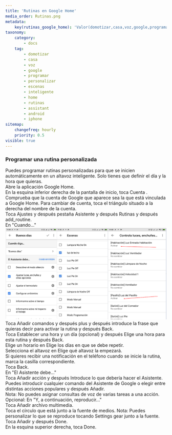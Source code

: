 ```yaml
---
title: 'Rutinas en Google Home'
media_order: Rutinas.png
metadata:
    key(rutinas_google_home): 'Valor(domotizar,casa,voz,google,programar,personalizar,escenas,inteligente,home,rutinas,assistant,android,iphone)'
taxonomy:
    category:
        - docs
    tag:
        - domotizar
        - casa
        - voz
        - google
        - programar
        - personalizar
        - escenas
        - inteligente
        - home
        - rutinas
        - assistant
        - android
        - iphone
sitemap:
    changefreq: hourly
    priority: 0.5
visible: true
---
```


### Programar una rutina personalizada ###
Puedes programar rutinas personalizadas para que se inicien automáticamente en un altavoz inteligente. Solo tienes que definir el día y la hora que quieras.<br />
Abre la aplicación Google Home.<br />
En la esquina inferior derecha de la pantalla de inicio, toca Cuenta .<br />
Comprueba que la cuenta de Google que aparece sea la que está vinculada a Google Home.  Para cambiar de cuenta, toca el triángulo situado a la derecha del nombre de la cuenta.<br />
Toca Ajustes  y después pestaña Asistente y después Rutinas y después add_routine.<br />
En "Cuando..."<br />
![](Rutinas.png)
Toca Añadir comandos y después plus y después introduce la frase que quieras decir para activar la rutina y después Back.<br />
Toca Establecer una hora y un día (opcional) y después Elige una hora para esta rutina y después Back.<br />
Elige un horario en Elige los días en que se debe repetir.<br />
Selecciona el altavoz en Elige qué altavoz la empezará.<br />
Si quieres recibir una notificación en el teléfono cuando se inicie la rutina, marca la casilla correspondiente.<br />
Toca Back.<br />
En "El Asistente debe..."<br />
Toca Añadir acción y después Introduce lo que debería hacer el Asistente. Puedes introducir cualquier comando del Asistente de Google o elegir entre distintas acciones populares y después Añadir.<br />
Nota: No puedes asignar consultas de voz de varias tareas a una acción.<br />
Opcional: En "Y, a continuación, reproducir..."<br />
Toca Añadir archivo multimedia.<br />
Toca el círculo que está junto a la fuente de medios. Nota: Puedes personalizar lo que se reproduce tocando Settings gear junto a la fuente.<br />
Toca Añadir y después Done.<br />
En la esquina superior derecha, toca Done.<br />